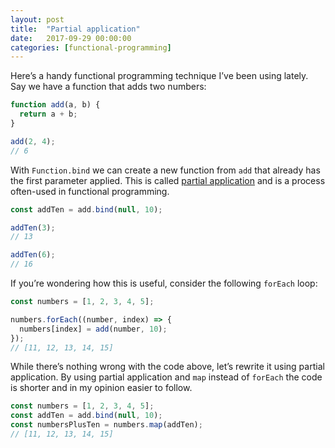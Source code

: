 ```yaml
---
layout: post
title:  "Partial application"
date:   2017-09-29 00:00:00
categories: [functional-programming]
---
```


Here’s a handy functional programming technique I’ve been using lately. Say we have a function that adds two numbers:
```js
function add(a, b) {
  return a + b;
}

add(2, 4);
// 6
```

With `Function.bind` we can create a new function from `add` that already has the first parameter applied. This is called [partial application](https://en.wikipedia.org/wiki/Partial_application) and is a process often-used in functional programming.

```js
const addTen = add.bind(null, 10);

addTen(3);
// 13

addTen(6);
// 16
```

If you’re wondering how this is useful, consider the following `forEach` loop:

```js
const numbers = [1, 2, 3, 4, 5];

numbers.forEach((number, index) => {
  numbers[index] = add(number, 10);
});
// [11, 12, 13, 14, 15]
```

While there’s nothing wrong with the code above, let’s rewrite it using partial application. By using partial application and `map` instead of `forEach` the code is shorter and in my opinion easier to follow.

```js
const numbers = [1, 2, 3, 4, 5];
const addTen = add.bind(null, 10);
const numbersPlusTen = numbers.map(addTen);
// [11, 12, 13, 14, 15]
```
